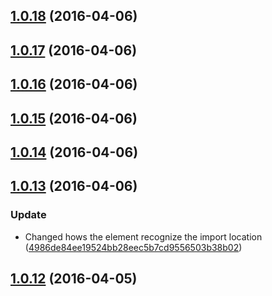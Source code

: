 <a name="1.0.18"></a>
## [1.0.18](https://github.com/jarrodek/socket-fetch/compare/1.0.17...v1.0.18) (2016-04-06)




<a name="1.0.17"></a>
## [1.0.17](https://github.com/jarrodek/socket-fetch/compare/1.0.16...v1.0.17) (2016-04-06)




<a name="1.0.16"></a>
## [1.0.16](https://github.com/jarrodek/socket-fetch/compare/1.0.15...v1.0.16) (2016-04-06)




<a name="1.0.15"></a>
## [1.0.15](https://github.com/jarrodek/socket-fetch/compare/1.0.14...v1.0.15) (2016-04-06)




<a name="1.0.14"></a>
## [1.0.14](https://github.com/jarrodek/socket-fetch/compare/1.0.13...v1.0.14) (2016-04-06)




<a name="1.0.13"></a>
## [1.0.13](https://github.com/jarrodek/socket-fetch/compare/v1.0.10...v1.0.13) (2016-04-06)


### Update

* Changed hows the element recognize the import location ([4986de84ee19524bb28eec5b7cd9556503b38b02](https://github.com/jarrodek/socket-fetch/commit/4986de84ee19524bb28eec5b7cd9556503b38b02))



<a name="1.0.12"></a>
## [1.0.12](https://github.com/jarrodek/socket-fetch/compare/v1.0.11...v1.0.12) (2016-04-05)




